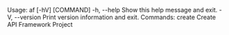 Usage: af [-hV] [COMMAND]
  -h, --help      Show this help message and exit.
  -V, --version   Print version information and exit.
Commands:
  create  Create API Framework Project

